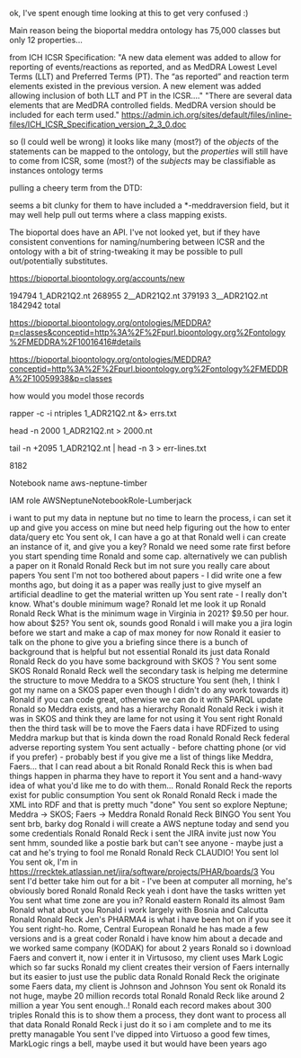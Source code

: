 ok, I've spent enough time looking at this to get very confused :)

Main reason being the bioportal meddra ontology has 75,000 classes but only 12 properties...

from ICH ICSR Specification:
"A new data element was added to allow for reporting of events/reactions as reported, and as MedDRA Lowest Level Terms (LLT) and Preferred Terms (PT).  The “as reported” and reaction term elements existed in the previous version.  A new element was added allowing inclusion of both LLT and PT in the ICSR...."
 "There are several data elements that are MedDRA controlled fields. MedDRA version should be included for each term used."
https://admin.ich.org/sites/default/files/inline-files/ICH_ICSR_Specification_version_2_3_0.doc

so (I could well be wrong) it looks like many (most?) of the *objects* of the statements can be mapped to the ontology, but the *properties* will still have to come from ICSR, some (most?) of the *subjects* may be classifiable as instances ontology terms

pulling a cheery term from the DTD:
<!ELEMENT patientdeathcause (patientdeathreportmeddraversion?, patientdeathreport?)>
<!ATTLIST patientdeathcause
	%lang.att;
>

seems a bit clunky for them to have included a *-meddraversion field, but it may well help pull out terms where a class mapping exists. 

The bioportal does have an API. I've not looked yet, but if they have consistent conventions for naming/numbering between ICSR and the ontology with a bit of string-tweaking it may be possible to pull out/potentially substitutes.




https://bioportal.bioontology.org/accounts/new





194794 1_ADR21Q2.nt
   268955 2__ADR21Q2.nt
   379193 3__ADR21Q2.nt
  1842942 total

https://bioportal.bioontology.org/ontologies/MEDDRA?p=classes&conceptid=http%3A%2F%2Fpurl.bioontology.org%2Fontology%2FMEDDRA%2F10016416#details

https://bioportal.bioontology.org/ontologies/MEDDRA?conceptid=http%3A%2F%2Fpurl.bioontology.org%2Fontology%2FMEDDRA%2F10059938&p=classes

how would you model those records





rapper -c -i ntriples 1_ADR21Q2.nt &> errs.txt


head -n 2000 1_ADR21Q2.nt > 2000.nt


tail -n +2095 1_ADR21Q2.nt | head -n 3 > err-lines.txt

8182

Notebook name
aws-neptune-timber

IAM role
AWSNeptuneNotebookRole-Lumberjack








i want to put my data in neptune but no time to learn the process, i can set it up and give you access on mine but need help figuring out the how to enter data/query etc
You sent
ok, I can have a go at that
Ronald
well i can create an instance of it, and give you a key?
Ronald
we need some rate first before you start spending time
Ronald
and some cap. alternatively we can publish a paper on it
Ronald
Ronald Reck
but im not sure you really care about papers
You sent
I'm not too bothered about papers - I did write one a few months ago, but doing it as a paper was really just to give myself an artificial deadline to get the material written up
You sent
rate - I really don't know. What's double minimum wage?
Ronald
let me look it up
Ronald
Ronald Reck
What is the minimum wage in Virginia in 2021?
$9.50 per hour. how about $25?
You sent
ok, sounds good
Ronald
i will make you a jira login before we start and make a cap of max money for now
Ronald
it easier to talk on the phone to give you a briefing since there is a bunch of background that is helpful but not essential
Ronald
its just data
Ronald
Ronald Reck
do you have some background with SKOS ?
You sent
some SKOS
Ronald
Ronald Reck
well the secondary task is helping me determine the structure to move Meddra to a SKOS structure
You sent
(heh, I think I got my name on a SKOS paper even though I didn't do any work towards it)
Ronald
if you can code great, otherwise we can do it with SPARQL update
Ronald
so Meddra exists, and has a hierarchy
Ronald
Ronald Reck
i wish it was in SKOS and think they are lame for not using it
You sent
right
Ronald
then the third task will be to move the Faers data i have RDFized to using Meddra markup but that is kinda down the road
Ronald
Ronald Reck
federal adverse reporting system
You sent
actually - before chatting phone (or vid if you prefer) - probably best if you give me a list of things like Meddra, Faers... that I can read about a bit
Ronald
Ronald Reck
this is when bad things happen in pharma they have to report it
You sent
and a hand-wavy idea of what you'd like me to do with them...
Ronald
Ronald Reck
the reports exist for public consumption
You sent
ok
Ronald
Ronald Reck
i made the XML into RDF and that is pretty much "done"
You sent
so explore Neptune; Meddra -> SKOS; Faers -> Meddra
Ronald
Ronald Reck
BINGO
You sent
You sent
brb, barky dog
Ronald
i will create a AWS neptune today and send you some credentials
Ronald
Ronald Reck
i sent the JIRA invite just now
You sent
hmm, sounded like a postie bark but can't see anyone - maybe just a cat and he's trying to fool me
Ronald
Ronald Reck
CLAUDIO!
You sent
lol
You sent
ok, I'm in https://rrecktek.atlassian.net/jira/software/projects/PHAR/boards/3
You sent
I'd better take him out for a bit - I've been at computer all morning, he's obviously bored
Ronald
Ronald Reck
yeah i dont have the tasks written yet
You sent
what time zone are you in?
Ronald
eastern
Ronald
its almost 9am
Ronald
what about you
Ronald
i work largely with Bosnia and Calcutta
Ronald
Ronald Reck
Jen's PHARMA4 is what i have been hot on if you see it
You sent
right-ho. Rome, Central European
Ronald
he has made a few versions and is a great coder
Ronald
i have know him about a decade and we worked same company (KODAK) for about 2 years
Ronald
so i download Faers and convert it, now i enter it in Virtusoso, my client uses Mark Logic which so far sucks
Ronald
my client creates their version of Faers internally but its easier to just use the public data
Ronald
Ronald Reck
the originate some Faers data, my client is Johnson and Johnson
You sent
ok
Ronald
its not huge, maybe 20 million records total
Ronald
Ronald Reck
like around 2 million a year
You sent
enough..!
Ronald
each record makes about 300 triples
Ronald
this is to show them a process, they dont want to process all that data
Ronald
Ronald Reck
i just do it so i am complete and to me its pretty managable
You sent
I've dipped into Virtuoso a good few times, MarkLogic rings a bell, maybe used it but would have been years ago

